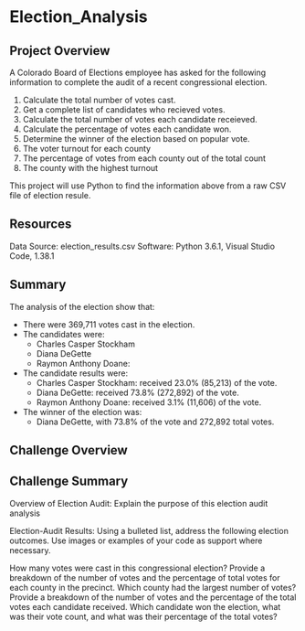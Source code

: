 # Election_Analysis

## Project Overview
A Colorado Board of Elections employee has asked for the following information to complete the audit of a recent congressional election.

1. Calculate the total number of votes cast.
2. Get a complete list of candidates who recieved votes.
3. Calculate the total number of votes each candidate receieved.
4. Calculate the percentage of votes each candidate won.
5. Determine the winner of the election based on popular vote.
6. The voter turnout for each county
7. The percentage of votes from each county out of the total count
8. The county with the highest turnout

This project will use Python to find the information above from a raw CSV file of election resule. 

## Resources
Data Source: election_results.csv
Software: Python 3.6.1, Visual Studio Code, 1.38.1

## Summary
The analysis of the election show that:
- There were 369,711 votes cast in the election.
- The candidates were:
  - Charles Casper Stockham
  - Diana DeGette
  - Raymon Anthony Doane:
- The candidate results were:
  - Charles Casper Stockham: received 23.0% (85,213) of the vote.
  - Diana DeGette: received 73.8% (272,892) of the vote.
  - Raymon Anthony Doane: received 3.1% (11,606) of the vote.
- The winner of the election was:
  - Diana DeGette, with 73.8% of the vote and 272,892 total votes.

## Challenge Overview
## Challenge Summary
 
 Overview of Election Audit: Explain the purpose of this election audit analysis

Election-Audit Results: Using a bulleted list, address the following election outcomes. Use images or examples of your code as support where necessary.

How many votes were cast in this congressional election?
Provide a breakdown of the number of votes and the percentage of total votes for each county in the precinct.
Which county had the largest number of votes?
Provide a breakdown of the number of votes and the percentage of the total votes each candidate received.
Which candidate won the election, what was their vote count, and what was their percentage of the total votes?
